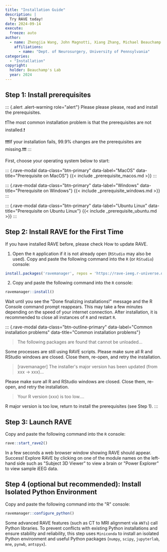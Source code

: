 ```yaml
---
title: "Installation Guide"
description: |
  Try RAVE today!
date: 2024-09-14
execute:
  freeze: auto
author: 
  - name: Zhengjia Wang, John Magnotti, Xiang Zhang, Michael Beauchamp
    affiliations: 
      - name: "Dept. of Neurosurgery, University of Pennsylvania"
categories:
  - "Installation"
copyright: 
  holder: Beauchamp's Lab
  year: 2024
---
```


## Step 1: Install prerequisites

::: {.alert .alert-warning role="alert"}
Please please please, read and install the prerequisites.

❗The most common installation problem is that the prerequisites are not installed.❗

❗❗❗If your installation fails, 99.9% changes are the prerequisites are missing.❗❗❗
:::

First, choose your operating system below to start:

<!-- 
  1. Go to `_prerequisite_xxx.md` to edit the prerequisites for xxx
  2. The wrapper layer turns the content into modal ;D
    `data-class` controls the button style
    `data-label` is the button text
    `data-title` is the modal title
-->

::: {.rave-modal data-class="btn-primary" data-label="MacOS" data-title="Prerequisite on MacOS"}
{{< include _prerequisite_macos.md >}}
:::

::: {.rave-modal data-class="btn-primary" data-label="Windows" data-title="Prerequisite on Windows"}
{{< include _prerequisite_windows.md >}}
:::

::: {.rave-modal data-class="btn-primary" data-label="Ubuntu Linux" data-title="Prerequisite on Ubuntu Linux"}
{{< include _prerequisite_ubuntu.md >}}
:::


## Step 2: Install RAVE for the First Time

If you have installed RAVE before, please check How to update RAVE.

1. Open the `R` application if it is not already open (`RStudio` may also be used). Copy and paste the following command into the `R` (or `RStudio`) console:

```r
install.packages('ravemanager', repos = 'https://rave-ieeg.r-universe.dev')
```

2. Copy and paste the following command into the `R` console:

```r
ravemanager::install()
```

Wait until you see the "Done finalizing installations!" message and the R Console command prompt reappears. This may take a few minutes depending on the speed of your internet connection. After installation, it is recommended to close all instances of `R` and restart `R`. 


::: {.rave-modal data-class="btn-outline-primary" data-label="Common installation problems" data-title="Common installation problems"}

> The following packages are found that cannot be unloaded... 

Some processes are still using RAVE scripts. Please make sure all R and RStudio windows are closed. Close them, re-open, and retry the installation.

> [ravemanager] The installer's major version has been updated (from xxx -> xxx)...

Please make sure all R and RStudio windows are closed. Close them, re-open, and retry the installation.

> Your R version (xxx) is too low....

R major version is too low, return to install the prerequisites (see Step 1).
:::


## Step 3: Launch RAVE

Copy and paste the following command into the `R` console:

```r
rave::start_rave2()
```

In a few seconds a web browser window showing RAVE should appear. Success! Explore RAVE by clicking on one of the module names on the left-hand side such as "Subject 3D Viewer" to view a brain or "Power Explorer" to view sample iEEG data. 


## Step 4 (optional but recommended): Install Isolated Python Environment

Copy and paste the following command into the "R" console:

```r
ravemanager::configure_python()
```

Some advanced RAVE features (such as CT to MRI alignment via `ANTs`) call Python libraries. To prevent conflicts with existing Python installations and ensure stability and reliability, this step uses `Miniconda` to install an isolated Python environment and useful Python packages (`numpy`, `scipy`, `jupyterlab`, `mne`, `pynwb`, `antspyx`). 
